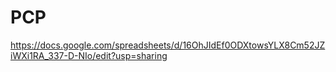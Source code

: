 # PCP

https://docs.google.com/spreadsheets/d/16OhJIdEf0ODXtowsYLX8Cm52JZiWXi1RA_337-D-NIo/edit?usp=sharing
